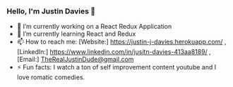### Hello, I'm Justin Davies 👋

- 🔭 I’m currently working on a React Redux Application
- 🌱 I’m currently learning React and Redux
- 📫 How to reach me: [Website:] https://justin-j-davies.herokuapp.com/ , [LinkedIn:] https://www.linkedin.com/in/jusitn-davies-413aa8189/ , [Email:] TheRealJustinDude@gmail.com
- ⚡ Fun facts: I watch a ton of self improvement content youtube and I love romatic comedies. 

<!--
- 👯 I’m looking to collaborate on ...
- 🤔 I’m looking for help with ...
- 😄 Pronouns: ...
- 💬 Ask me about ...
-->
